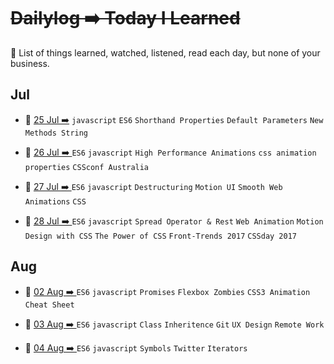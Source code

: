 # ~~Dailylog ➡️ Today I Learned~~

:newspaper: List of things learned, watched, listened, read each day, but none of your business.

## Jul

- :newspaper: [25 Jul ➡️](2017/07-Jul/log-25-07-2017.md)   `javascript` `ES6` `Shorthand Properties` `Default Parameters` `New Methods String`

- :newspaper: [26 Jul ➡️ ](2017/07-Jul/log-26-07-2017.md) `ES6` `javascript` `High Performance Animations` `css animation properties` `CSSconf Australia`

- :newspaper: [27 Jul ➡️ ](2017/07-Jul/log-27-07-2017.md) `ES6` `javascript` `Destructuring` `Motion UI` `Smooth Web Animations` `CSS`  

- :newspaper: [28 Jul ➡️ ](2017/07-Jul/log-28-07-2017.md) `ES6` `javascript` `Spread Operator & Rest` `Web Animation` `Motion Design with CSS` `The Power of CSS` `Front-Trends 2017` `CSSday 2017`

## Aug

- :newspaper: [02 Aug ➡️ ](2017/07-Jul/log-02-08-2017.md) `ES6` `javascript` `Promises` `Flexbox Zombies` `CSS3 Animation Cheat Sheet`

- :newspaper: [03 Aug ➡️ ](2017/07-Jul/log-03-08-2017.md) `ES6` `javascript` `Class` `Inheritence` `Git` `UX Design` `Remote Work`

- :newspaper: [04 Aug ➡️ ](2017/07-Jul/log-04-08-2017.md) `ES6` `javascript` `Symbols` `Twitter` `Iterators`
